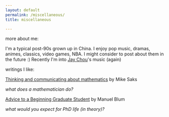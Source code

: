 ```yaml
---
layout: default  
permalink: /miscellaneous/  
title: miscellaneous  

---
```

more about me:

I'm a typical post-90s grown up in China. I enjoy pop music, dramas, animes, classics, video games, NBA. I might consider to post about them in the future :) Recently I'm into [Jay Chou](https://en.wikipedia.org/wiki/Jay_Chou)'s music (again) 

writings I like:

 [Thinking and communicating about mathematics](https://sites.math.rutgers.edu/~saks/300S/Part1.pdf) by Mike Saks  

*what does a mathematician do?*

 [Advice to a Beginning Graduate Student](https://www.cs.cmu.edu/~mblum/research/pdf/grad.html) by Manuel Blum

*what would you expect for PhD life (in theory)?*
